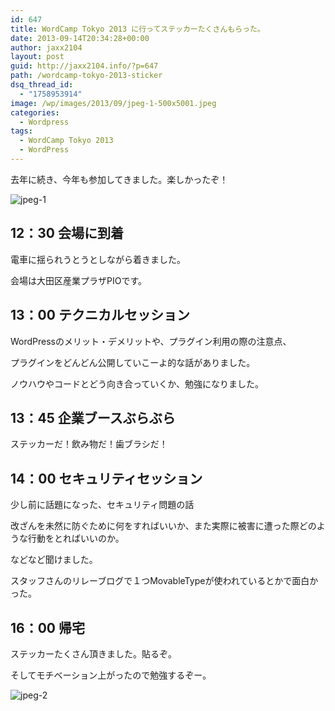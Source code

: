 ```yaml
---
id: 647
title: WordCamp Tokyo 2013 に行ってステッカーたくさんもらった。
date: 2013-09-14T20:34:28+00:00
author: jaxx2104
layout: post
guid: http://jaxx2104.info/?p=647
path: /wordcamp-tokyo-2013-sticker
dsq_thread_id:
  - "1758953914"
image: /wp/images/2013/09/jpeg-1-500x5001.jpeg
categories:
  - Wordpress
tags:
  - WordCamp Tokyo 2013
  - WordPress
---
```

去年に続き、今年も参加してきました。楽しかったぞ！

<img class="img-rounded aligncenter size-large wp-image-648" alt="jpeg-1" src="/images/2013/09/jpeg-1-500x500.jpeg" srcset="/images/2013/09/jpeg-1-500x500.jpeg 500w, /images/2013/09/jpeg-1-150x150.jpeg 150w, /images/2013/09/jpeg-1-300x300.jpeg 300w, /images/2013/09/jpeg-1.jpeg 612w" sizes="(max-width: 500px) 100vw, 500px" />

## 12：30 会場に到着

電車に揺られうとうとしながら着きました。

会場は大田区産業プラザPIOです。

<!--more-->

## 13：00 テクニカルセッション

WordPressのメリット・デメリットや、プラグイン利用の際の注意点、

プラグインをどんどん公開していこーよ的な話がありました。

ノウハウやコードとどう向き合っていくか、勉強になりました。

## 13：45 企業ブースぶらぶら

ステッカーだ！飲み物だ！歯ブラシだ！

## 14：00 セキュリティセッション

少し前に話題になった、セキュリティ問題の話

改ざんを未然に防ぐために何をすればいいか、また実際に被害に遭った際どのような行動をとればいいのか。

などなど聞けました。

スタッフさんのリレーブログで１つMovableTypeが使われているとかで面白かった。

## 16：00 帰宅

ステッカーたくさん頂きました。貼るぞ。

そしてモチベーション上がったので勉強するぞー。

<img class="img-rounded aligncenter size-large wp-image-650" alt="jpeg-2" src="/images/2013/09/jpeg-2-500x500.jpeg" srcset="/images/2013/09/jpeg-2-500x500.jpeg 500w, /images/2013/09/jpeg-2-150x150.jpeg 150w, /images/2013/09/jpeg-2-300x300.jpeg 300w, /images/2013/09/jpeg-2.jpeg 612w" sizes="(max-width: 500px) 100vw, 500px" />

